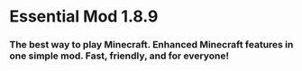 # Essential Mod 1.8.9
### The best way to play Minecraft. Enhanced Minecraft features in one simple mod. Fast, friendly, and for everyone!
